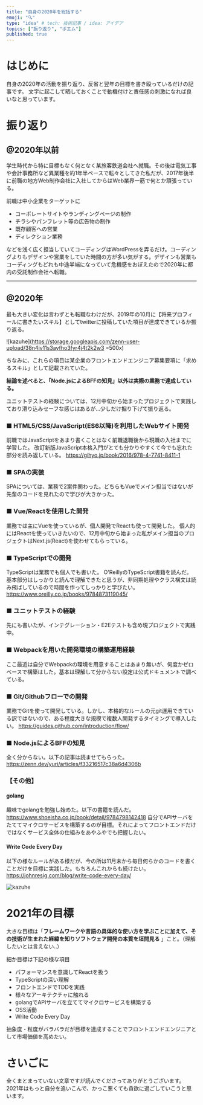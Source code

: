 ```yaml
---
title: "自身の2020年を総括する"
emoji: "🔍"
type: "idea" # tech: 技術記事 / idea: アイデア
topics: ["振り返り", "ポエム"]
published: true
---
```

# はじめに
自身の2020年の活動を振り返り、反省と翌年の目標を書き殴っているだけの記事です。
文字に起こして晒しておくことで動機付けと責任感の刺激になれば良いなと思っています。

# 振り返り
## @2020年以前
学生時代から特に目標もなく何となく某旅客鉄道会社へ就職。その後は電気工事や会計事務所など異業種を約1年半ペースで転々としてきた私だが、2017年後半に前職の地方Web制作会社に入社してからはWeb業界一筋で何とか頑張っている。

前職は中小企業をターゲットに
* コーポレートサイトやランディングページの制作
* チラシやパンフレット等の広告物の制作
* 既存顧客への営業
* ディレクション業務

などを浅く広く担当していてコーディングはWordPressを弄るだけ。コーディングよりもデザインや営業をしていた時間の方が多い気がする。デザインも営業もコーディングもどれも中途半端になっていて危機感をおぼえたので2020年に都内の受託制作会社へ転職。

-----

## @2020年
最も大きい変化は言わずとも転職なわけだが、2019年の10月に【将来プロフィールに書きたいスキル】としてtwitterに投稿していた項目が達成できているか振り返る。

![kazuhe](https://storage.googleapis.com/zenn-user-upload/38n4iv11s3ayfho3fyr4j4t2k2w3 =500x)

ちなみに、これらの項目は某企業のフロントエンドエンジニア募集要項に「求めるスキル」として記載されていた。

**結論を述べると、「Node.jsによるBFFの知見」以外は実際の業務で達成している。**

ユニットテストの経験については、12月中旬から始まったプロジェクトで実践しており滑り込みセーフな感じはあるが...少しだけ掘り下げて振り返る。

### ■ HTML5/CSS/JavaScript(ES6以降)を利用したWebサイト開発
前職ではJavaScriptをあまり書くことはなく前職退職後から現職の入社までに学習した。
改訂新版JavaScript本格入門がとても分かりやすくて今でも忘れた部分を読み返している。
https://gihyo.jp/book/2016/978-4-7741-8411-1


### ■ SPAの実装
SPAについては、業務で2案件関わった。どちらもVueでメイン担当ではないが先輩のコードを見れたので学びが大きかった。

### ■ Vue/Reactを使用した開発
業務では主にVueを使っているが、個人開発でReactも使って開発した。
個人的にはReactを使っていきたいので、12月中旬から始まった私がメイン担当のプロジェクトはNext.js(React)を使わせてもらっている。

### ■ TypeScriptでの開発
TypeScriptは業務でも個人でも書いた。
O'ReillyのTypeScript書籍を読んだ。基本部分はしっかりと読んで理解できたと思うが、非同期処理やクラス構文は読み飛ばしているので時間を作ってしっかりと学びたい。
https://www.oreilly.co.jp/books/9784873119045/

### ■ ユニットテストの経験
先にも書いたが、インテグレーション・E2Eテストも含め現プロジェクトで実践中。

### ■ Webpackを用いた開発環境の構築運用経験
ここ最近は自分でWebpackの環境を用意することはあまり無いが、何度かゼロベースで構築はした。基本は理解して分からない設定は公式ドキュメントで調べている。

### ■ Git/Githubフローでの開発
業務でGitを使って開発している。しかし、本格的なルールの元git運用できている訳ではないので、ある程度大きな規模で複数人開発するタイミングで導入したい。
https://guides.github.com/introduction/flow/

### ■ Node.jsによるBFFの知見
全く分からない。以下の記事は読ませてもらった。
https://zenn.dev/yuri/articles/f33216517c38a6d4306b

### 【その他】
#### golang
趣味でgolangを勉強し始めた。以下の書籍を読んだ。
https://www.shoeisha.co.jp/book/detail/9784798142418
自分でAPIサーバをたててマイクロサービスを構築するのが目標。それによってフロントエンドだけではなくサービス全体の仕組みをあやふやでも把握したい。

#### Write Code Every Day
以下の様なルールがある様だが、今の所は11月末から毎日何らかのコードを書くことだけを目標に実践した。もちろんこれからも続けたい。
https://johnresig.com/blog/write-code-every-day/

![kazuhe](https://storage.googleapis.com/zenn-user-upload/pkdiuvjtyveo5gb1tq4r700rgg2o)

# 2021年の目標
大きな目標は「**フレームワークや言語の具体的な使い方を学ぶことに加えて、その技術が生まれた経緯を知りソフトウェア開発の本質を垣間見る** 」こと。（理解したいとは言えない..）

細か目標は下記の様な項目
* パフォーマンスを意識してReactを扱う
* TypeScriptの深い理解
* フロントエンドでTDDを実践
* 様々なアーキテクチャに触れる
* golangでAPIサーバを立ててマイクロサービスを構築する
* OSS活動
* Write Code Every Day

抽象度・粒度がバラバラだが目標を達成することでフロントエンドエンジニアとして市場価値を高めたい。

# さいごに
全くまとまっていない文章ですが読んでくださってありがとうございます。
2021年はもっと自分を追いこんで、かっこ悪くても貪欲に過ごしていこうと思います。